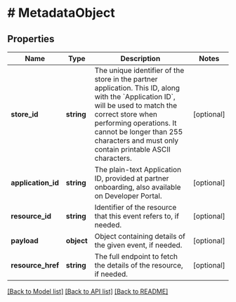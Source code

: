 # # MetadataObject

## Properties

Name | Type | Description | Notes
------------ | ------------- | ------------- | -------------
**store_id** | **string** | The unique identifier of the store in the partner application. This ID, along with the &#x60;Application ID&#x60;, will be used to match the correct store when performing operations. It cannot be longer than 255 characters and must only contain printable ASCII characters. | [optional]
**application_id** | **string** | The plain-text Application ID, provided at partner onboarding, also available on Developer Portal. | [optional]
**resource_id** | **string** | Identifier of the resource that this event refers to, if needed. | [optional]
**payload** | **object** | Object containing details of the given event, if needed. | [optional]
**resource_href** | **string** | The full endpoint to fetch the details of the resource, if needed. | [optional]

[[Back to Model list]](../../README.md#models) [[Back to API list]](../../README.md#endpoints) [[Back to README]](../../README.md)
